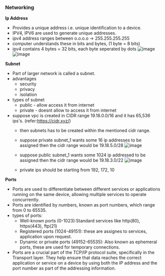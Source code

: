 ### Networking

**Ip Address**
- Provides a unique address i.e. unique identification to a device.
- IPV4, IPV6 are used to generate unique addresses.
- ipv4 address ranges between o.o.o.o -> 255.255.255.255
- computer understands these in bits and bytes, (1 byte = 8 bits)
- ipv4 contains 4 bytes = 32 bits, each byte seperated by dots
  ![image](https://github.com/muppin/mastering-DevOps/assets/121821200/996a0eb5-e3a6-40f3-9d04-4d04bfb1b015)
  ![image](https://github.com/muppin/mastering-DevOps/assets/121821200/5955f9bd-176c-45ec-bf82-87fdb3babc8b)

**Subnet**
- Part of larger network is called a subnet.
- advantages
  - security
  - privacy
  - isolation
- types of subnet
  - public - allow access it from internet
  - private - doesnt allow to access it from internet
- suppose vpc is created in CIDR range 19.18.0.0/16 and it has 65,536 ips's. (refer:https://cidr.xyz/)
  - then subnets has to be created within the mentioned cidr range.
  - suppose private subnet_1 wants some 16 ip addresses to be assigned then the cidr range would be 19.18.5.0/28
    ![image](https://github.com/muppin/mastering-DevOps/assets/121821200/f31518cd-8f9f-4170-8e16-8b9df2831ebe)

  - suppose public subnet_1 wants some 1024 ip addressed to be assigned then the cidr range would be 19.18.3.0/22
    ![image](https://github.com/muppin/mastering-DevOps/assets/121821200/98b8c275-37f0-4de1-8577-ed69a4da2110)

  - private ips should be starting from 192, 172, 10
 
**Ports**
-  Ports are used to differentiate between different services or applications running on the same device, allowing multiple services to operate concurrently.
-  Ports are identified by numbers, known as port numbers, which range from 0 to 65535.
-  types of ports:
   - Well-known ports (0-1023):Standard services like http(80), https(443), ftp(21)
   - Registered ports (1024-49151): these are assignes to services, application upon request.
   - Dynamic or private ports (49152-65535): Also known as ephemeral ports, these are used for temporary connections.
- Ports are a crucial part of the TCP/IP protocol suite, specifically in the Transport layer. They help ensure that data reaches the correct application or service on a device by using both the IP address and the port number as part of the addressing information.

